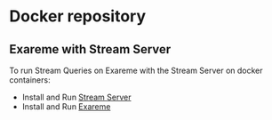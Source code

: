 # Docker repository

## Exareme with Stream Server
To run Stream Queries on Exareme with the Stream Server on docker containers:
* Install and Run [Stream Server](/StreamServer-Docker)
* Install and Run [Exareme](/Exareme-Docker)
